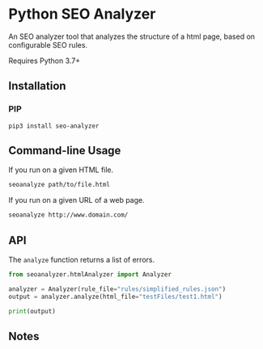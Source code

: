 Python SEO Analyzer
===================

An SEO analyzer tool that analyzes the structure of a html page, based on configurable SEO rules.

Requires Python 3.7+

Installation
------------

### PIP

```
pip3 install seo-analyzer
```

Command-line Usage
------------------
If you run on a given HTML file.

```sh
seoanalyze path/to/file.html
```

If you run on a given URL of a web page.

```sh
seoanalyze http://www.domain.com/
```

API
---

The `analyze` function returns a list of errors.

```python
from seoanalyzer.htmlAnalyzer import Analyzer

analyzer = Analyzer(rule_file="rules/simplified_rules.json")
output = analyzer.analyze(html_file="testFiles/test1.html")

print(output)
```

Notes
-----